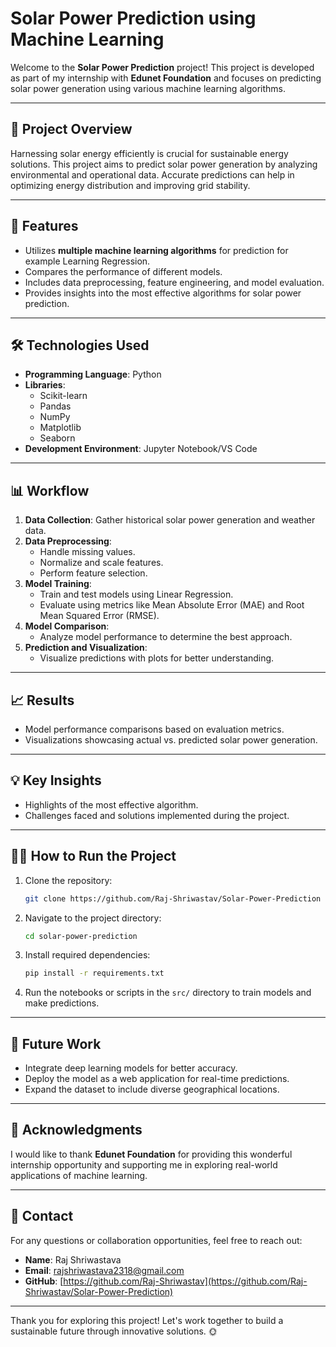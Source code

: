 # Solar Power Prediction using Machine Learning

Welcome to the **Solar Power Prediction** project! This project is developed as part of my internship with **Edunet Foundation** and focuses on predicting solar power generation using various machine learning algorithms.

---

## 🌟 Project Overview

Harnessing solar energy efficiently is crucial for sustainable energy solutions. This project aims to predict solar power generation by analyzing environmental and operational data. Accurate predictions can help in optimizing energy distribution and improving grid stability.

---

## 🚀 Features

- Utilizes **multiple machine learning algorithms** for prediction for example Learning Regression.
- Compares the performance of different models.
- Includes data preprocessing, feature engineering, and model evaluation.
- Provides insights into the most effective algorithms for solar power prediction.

---

## 🛠️ Technologies Used

- **Programming Language**: Python
- **Libraries**:
  - Scikit-learn
  - Pandas
  - NumPy
  - Matplotlib
  - Seaborn
- **Development Environment**: Jupyter Notebook/VS Code

---

## 📊 Workflow

1. **Data Collection**: Gather historical solar power generation and weather data.
2. **Data Preprocessing**:
   - Handle missing values.
   - Normalize and scale features.
   - Perform feature selection.
3. **Model Training**:
   - Train and test models using Linear Regression.
   - Evaluate using metrics like Mean Absolute Error (MAE) and Root Mean Squared Error (RMSE).
4. **Model Comparison**:
   - Analyze model performance to determine the best approach.
5. **Prediction and Visualization**:
   - Visualize predictions with plots for better understanding.

---

## 📈 Results

- Model performance comparisons based on evaluation metrics.
- Visualizations showcasing actual vs. predicted solar power generation.

---

## 💡 Key Insights

- Highlights of the most effective algorithm.
- Challenges faced and solutions implemented during the project.

---

## 🧑‍💻 How to Run the Project

1. Clone the repository:
   ```bash
   git clone https://github.com/Raj-Shriwastav/Solar-Power-Prediction
   ```
2. Navigate to the project directory:
   ```bash
   cd solar-power-prediction
   ```
3. Install required dependencies:
   ```bash
   pip install -r requirements.txt
   ```
4. Run the notebooks or scripts in the `src/` directory to train models and make predictions.

---

## 🔮 Future Work

- Integrate deep learning models for better accuracy.
- Deploy the model as a web application for real-time predictions.
- Expand the dataset to include diverse geographical locations.

---

## 🙌 Acknowledgments

I would like to thank **Edunet Foundation** for providing this wonderful internship opportunity and supporting me in exploring real-world applications of machine learning.

---

## 📧 Contact

For any questions or collaboration opportunities, feel free to reach out:

- **Name**: Raj Shriwastava
- **Email**: [rajshriwastava2318@gmail.com](mailto\:rajshriwastava2318@gmail.com)
- **GitHub**: [https://github.com/Raj-Shriwastav](https://github.com/Raj-Shriwastav/Solar-Power-Prediction)

---

Thank you for exploring this project! Let's work together to build a sustainable future through innovative solutions. 🌞

